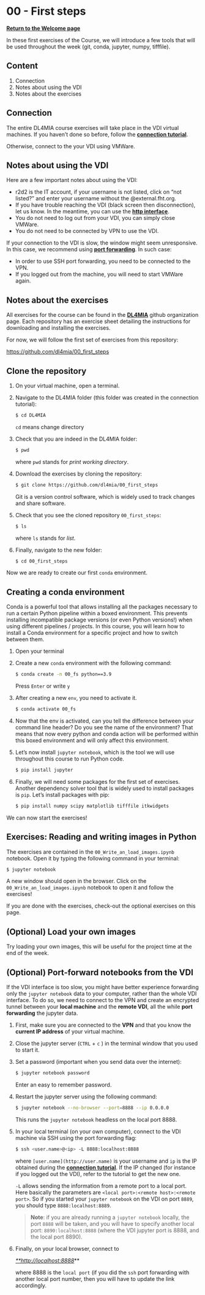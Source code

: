 # 00 - First steps

[**Return to the Welcome page**](https://tinyurl.com/7z8jxx2w)

In these first exercises of the Course, we will introduce a few tools that will be used throughout the week (git, conda, jupyter, numpy, tifffile).

## Content

1. Connection
2. Notes about using the VDI
3. Notes about the exercises

## Connection

The entire DL4MIA course exercises will take place in the VDI virtual machines. If you haven’t done so before, follow the **[connection tutorial](https://tinyurl.com/bdh744s3)**.

Otherwise, connect to the your VDI using VMWare.

## Notes about using the VDI

Here are a few important notes about using the VDI:

- r2d2 is the IT account, if your username is not listed, click on “not listed?” and enter your username without the @external.fht.org.
- If you have trouble reaching the VDI (black screen then disconnection), let us know. In the meantime, you can use the **[http interface](https://vdi.fht.org/portal/webclient/index.html#/)**.
- You do not need to log out from your VDI, you can simply close VMWare.
- You do not need to be connected by VPN to use the VDI.

If your connection to the VDI is slow, the window might seem unresponsive. In this case, we recommend using **[port forwarding](https://www.notion.so/00-First-steps-bf91b3c5de4542b687a10920e6a388ea)**. In such case:

- In order to use SSH port forwarding, you need to be connected to the VPN.
- If you logged out from the machine, you will need to start VMWare again.

## Notes about the exercises

All exercises for the course can be found in the [**DL4MIA**](https://github.com/dl4mia) github organization page. Each repository has an exercise sheet detailing the instructions for downloading and installing the exercises.

For now, we will follow the first set of exercises from this repository:

https://github.com/dl4mia/00_first_steps

## Clone the repository

1. On your virtual machine, open a terminal.
2. Navigate to the DL4MIA folder (this folder was created in the connection tutorial):
    
    ```bash
    $ cd DL4MIA
    ```
    
    `cd` means change directory
    
3. Check that you are indeed in the DL4MIA folder:
    
    ```bash
    $ pwd
    ```
    
    where `pwd` stands for *print working directory*.
    
4. Download the exercises by cloning the repository:
    
    ```bash
    $ git clone https://github.com/dl4mia/00_first_steps
    ```
    
    Git is a version control software, which is widely used to track changes and share software.
    
5. Check that you see the cloned repository `00_first_steps`:
    
    ```bash
    $ ls
    ```
    
    where `ls` stands for *list*.
    
6. Finally, navigate to the new folder:
    
    ```bash
    $ cd 00_first_steps
    ```
    

Now we are ready to create our first `conda` environment.

## Creating a conda environment

Conda is a powerful tool that allows installing all the packages necessary to run a certain Python pipeline within a boxed environment. This prevents installing incompatible package versions (or even Python versions!) when using different pipelines / projects. In this course, you will learn how to install a Conda environment for a specific project and how to switch between them.

1. Open your terminal
2. Create a new `conda` environment with the following command:
    
    ```bash
    $ conda create -n 00_fs python==3.9
    ```
    
    Press `Enter` or write `y`
    
3. After creating a new `env`, you need to activate it.
    
    ```bash
    $ conda activate 00_fs 
    ```
    
4. Now that the env is activated, can you tell the difference between your command line header? Do you see the name of the environment? That means that now every python and conda action will be performed within this boxed environment and will only affect this environment.
5. Let’s now install `jupyter notebook`, which is the tool we will use throughout this course to run Python code.
    
    ```bash
    $ pip install jupyter
    ```
    
6. Finally, we will need some packages for the first set of exercises. Another dependency solver tool that is widely used to install packages is `pip`. Let’s install packages with pip:
    
    ```bash
    $ pip install numpy scipy matplotlib tifffile itkwidgets
    ```
    

We can now start the exercises!

## Exercises: Reading and writing images in Python

The exercises are contained in the `00_Write_an_load_images.ipynb` notebook. Open it by typing the following command in your terminal:

```bash
$ jupyter notebook
```

A new window should open in the browser. Click on the `00_Write_an_load_images.ipynb` notebook to open it and follow the exercises!

If you are done with the exercises, check-out the optional exercises on this page.

## (Optional) Load your own images

Try loading your own images, this will be useful for the project time at the end of the week.

## (Optional) Port-forward notebooks from the VDI

If the VDI interface is too slow, you might have better experience forwarding only the `jupyter notebook` data to your computer, rather than the whole VDI interface. To do so, we need to connect to the VPN and create an encrypted tunnel between your **local machine** and the **remote VDI**, all the while **port forwarding** the jupyter data. 

1. First, make sure you are connected to the **VPN** and that you know the **current IP address** of your virtual machine.
2. Close the jupyter server (`CTRL` + `c` ) in the terminal window that you used to start it.
3. Set a password (important when you send data over the internet):
    
    ```bash
    $ jupyter notebook password
    ```
    
    Enter an easy to remember password.
    
4. Restart the jupyter server using the following command:
    
    ```bash
    $ jupyter notebook --no-browser --port=8888 --ip 0.0.0.0
    ```
    
    This runs the `jupyter notebook` headless on the local port 8888.
    
5. In your local terminal (on your own computer), connect to the VDI machine via SSH using the port forwarding flag:
    
    ```bash
    $ ssh <user.name>@<ip> -L 8888:localhost:8888
    ```
    
    where `[user.name](http://user.name)` is your username and `ip` is the IP obtained during the [**connection tutorial**](https://tinyurl.com/bdh744s3). If the IP changed (for instance if you logged out the VDI), refer to the tutorial to get the new one.
    
    `-L` allows sending the information from a remote port to a local port. Here basically the parameters are `<local port>:<remote host>:<remote port>`. So if you started your `jupyter notebook` on the VDI on port `8889`, you should type `8888:localhost:8889`. 
    
    > **Note**: if you are already running a `jupyter notebook` locally, the port `8888` will be taken, and you will have to specify another local port: `8890:localhost:8888` (where the VDI jupyter port is 8888, and the local port 8890).
    > 
    
6. Finally, on your local browser, connect to
    
    *[**http://localhost:8888](http://localhost:8888)*** 
    
    where 8888 is the `local port` (if you did the `ssh` port forwarding with another local port number, then you will have to update the link accordingly.
